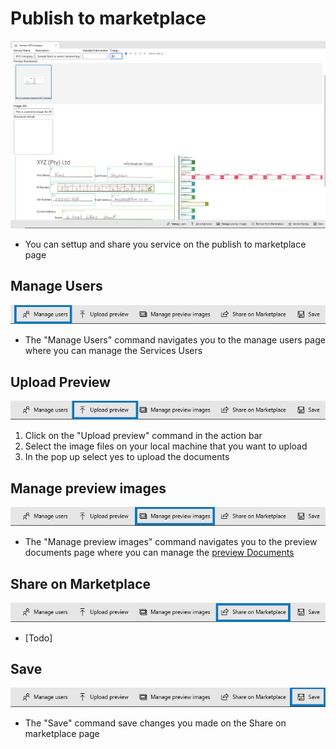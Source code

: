 # Publish to marketplace

![Share on marketplace](/assets/share-on-marketplace.png)

* You can settup and share you service on the publish to marketplace page

## Manage Users

![manage Users](/assets/services-manage-users.png)

* The "Manage Users" command navigates you to the manage users page where you can manage the Services Users

## Upload Preview

![Upload Preview](/assets/services-upload-preview.png)

1. Click on the "Upload preview" command in the action bar
2. Select the image files on your local machine that you want to upload
3. In the pop up select yes to  upload the documents

## Manage preview images

![manage Users](/assets/services-manage-preview.png)

* The "Manage preview images" command navigates you to the preview documents page where you can manage the [preview Documents](services/understanding-the-documents-page.md)

## Share on Marketplace

![Share on marketplace](/assets/services-share-on-marketplace.png)

* [Todo]

## Save

![manage Users](/assets/services-marketplace-save.png)

* The "Save" command save changes you made on the Share on marketplace page
